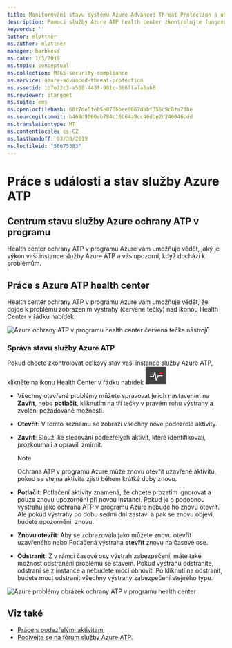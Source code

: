 ```yaml
---
title: Monitorování stavu systému Azure Advanced Threat Protection a událostí | Dokumentace Microsoftu
description: Pomocí služby Azure ATP health center zkontrolujte fungování služby Azure ATP a upozorní vás na potenciální problémy a zobrazit systémové události v prohlížeči událostí.
keywords: ''
author: mlottner
ms.author: mlottner
manager: barbkess
ms.date: 1/3/2019
ms.topic: conceptual
ms.collection: M365-security-compliance
ms.service: azure-advanced-threat-protection
ms.assetid: 1b7e72c3-a538-443f-981c-398ffafa5ab8
ms.reviewer: itargoet
ms.suite: ems
ms.openlocfilehash: 60f7de5fe85e0706bee9067dabf356c9c6fa73be
ms.sourcegitcommit: b468d9060eb784c16b64a9cc46dbe2d246046cdd
ms.translationtype: MT
ms.contentlocale: cs-CZ
ms.lasthandoff: 03/30/2019
ms.locfileid: "58675383"
---
```

# <a name="work-with-azure-atp-health-and-events"></a>Práce s události a stav služby Azure ATP

## <a name="azure-atp-health-center"></a>Centrum stavu služby Azure ochrany ATP v programu 

Health center ochrany ATP v programu Azure vám umožňuje vědět, jaký je výkon vaší instance služby Azure ATP a vás upozorní, když dochází k problémům.

## <a name="working-with-the-azure-atp-health-center"></a>Práce s Azure ATP health center

Health center ochrany ATP v programu Azure vám umožňuje vědět, že dojde k problému zobrazením výstrahy (červené tečky) nad ikonou Health Center v řádku nabídek.

![Azure ochrany ATP v programu health center červená tečka nástrojů](media/atp-health-bar.png)

### <a name="managing-azure-atp-health"></a>Správa stavu služby Azure ATP
Pokud chcete zkontrolovat celkový stav vaší instance služby Azure ATP, klikněte na ikonu Health Center v řádku nabídek ![Azure ikona center stavu ochrany ATP v programu](media/atp-red-dot.png)

-   Všechny otevřené problémy můžete spravovat jejich nastavením na **Zavřít**, nebo **potlačit**, kliknutím na tři tečky v pravém rohu výstrahy a zvolení požadované možnosti.

-   **Otevřít**: V tomto seznamu se zobrazí všechny nové podezřelé aktivity.

-   **Zavřít**: Slouží ke sledování podezřelých aktivit, které identifikovali, prozkoumali a opravili zmírnit.

    > [!NOTE]
    > Ochrana ATP v programu Azure může znovu otevřít uzavřené aktivitu, pokud se stejná aktivita zjistí během krátké doby znovu.
    
-   **Potlačit**: Potlačení aktivity znamená, že chcete prozatím ignorovat a pouze znovu upozorněni při novou instanci. Pokud je o podobnou výstrahu jako ochrana ATP v programu Azure nebude ho znovu otevřít. Ale pokud výstrahy po dobu sedmi dní zastaví a pak se znovu objeví, budete upozorněni, znovu.

-   **Znovu otevřít**: Aby se zobrazovala jako můžete znovu otevřít uzavřeného nebo Potlačená výstraha **otevřít** znovu na časové ose.

-   **Odstranit**: Z v rámci časové osy výstrah zabezpečení, máte také možnost odstranění problému se stavem. Pokud výstrahu odstraníte, odstraní se z instance a nebudete moci obnovit. Po kliknutí na odstranit, budete moct odstranit všechny výstrahy zabezpečení stejného typu.



![Azure problémy obrázek ochrany ATP v programu health center](media/atp-health-issue.png)






## <a name="see-also"></a>Viz také

- [Práce s podezřelými aktivitami](working-with-suspicious-activities.md)
- [Podívejte se na fórum služby Azure ATP.](https://aka.ms/azureatpcommunity)
